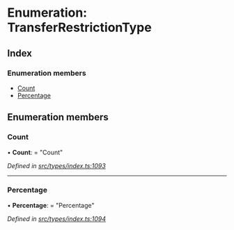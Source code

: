 # Enumeration: TransferRestrictionType

## Index

### Enumeration members

* [Count](transferrestrictiontype.md#count)
* [Percentage](transferrestrictiontype.md#percentage)

## Enumeration members

###  Count

• **Count**: = "Count"

*Defined in [src/types/index.ts:1093](https://github.com/PolymathNetwork/polymesh-sdk/blob/108d588b/src/types/index.ts#L1093)*

___

###  Percentage

• **Percentage**: = "Percentage"

*Defined in [src/types/index.ts:1094](https://github.com/PolymathNetwork/polymesh-sdk/blob/108d588b/src/types/index.ts#L1094)*
